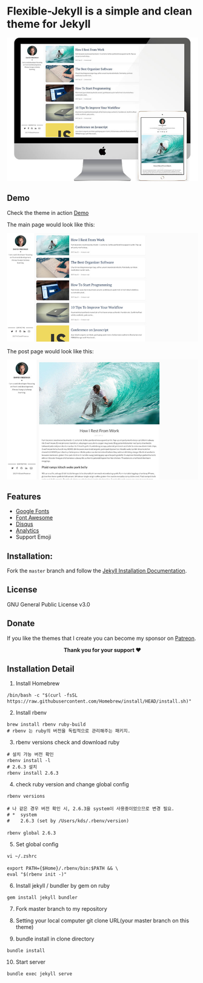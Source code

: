 # Flexible-Jekyll is a simple and clean theme for Jekyll

![](https://github.com/artemsheludko/flexible-jekyll/blob/master/assets/img/promo-img.jpg?raw=true)

## Demo

Check the theme in action [Demo](https://artemsheludko.github.io/flexible-jekyll/)

The main page would look like this:

![Main page preview](https://github.com/artemsheludko/flexible-jekyll/blob/master/assets/img/home-page.jpg?raw=true)

The post page would look like this:

![Post page preview](https://github.com/artemsheludko/flexible-jekyll/blob/master/assets/img/post-example.jpg?raw=true)

## Features

- [Google Fonts](https://fonts.google.com/)
- [Font Awesome](http://fontawesome.io/)
- [Disqus](https://disqus.com/)
- [Analytics](https://analytics.google.com/analytics/web/)
- Support Emoji

## Installation:

Fork the ``master`` branch and follow the [Jekyll Installation Documentation](https://jekyllrb.com/docs/installation/).

## License

GNU General Public License v3.0

## Donate

<p>If you like the themes that I create you can become my sponsor on <a href="https://www.patreon.com/artemsheludko" target="_blank">Patreon</a>.
<p align="center"><b>Thank you for your support ❤️</b></p>


## Installation Detail

1. Install Homebrew   
```
/bin/bash -c "$(curl -fsSL https://raw.githubusercontent.com/Homebrew/install/HEAD/install.sh)"
```

2. Install rbenv
```
brew install rbenv ruby-build
# rbenv 는 ruby의 버전을 독립적으로 관리해주는 패키지.
```
3. rbenv versions check and download ruby
```
# 설치 가능 버전 확인
rbenv install -l
# 2.6.3 설치
rbenv install 2.6.3
```

4. check ruby version and change global config
```
rbenv versions

# 나 같은 경우 버전 확인 시, 2.6.3을 system이 사용중이었으므로 변경 필요.
# *  system
#    2.6.3 (set by /Users/kds/.rbenv/version)

rbenv global 2.6.3
```

5. Set global config 
```
vi ~/.zshrc

export PATH={$Home}/.rbenv/bin:$PATH && \
eval "$(rbenv init -)"
```

6. Install jekyll / bundler by gem on ruby
```
gem install jekyll bundler
```

7. Fork master branch to my repository


8. Setting your local computer
git clone URL(your master branch on this theme)

9. bundle install in clone directory
```
bundle install
```

10. Start server
```
bundle exec jekyll serve
```

